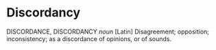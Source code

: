 # Discordancy

DISCORDANCE, DISCORDANCY _noun_ \[Latin\] Disagreement; opposition; inconsistency; as a discordance of opinions, or of sounds.